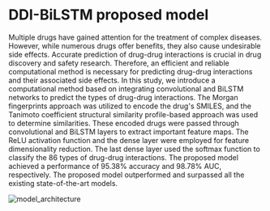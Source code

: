 # DDI-BiLSTM proposed model
Multiple drugs have gained attention for the treatment of complex diseases. However, while numerous drugs offer benefits, they also cause undesirable side effects. Accurate prediction of drug-drug interactions is crucial in drug discovery and safety research. Therefore, an efficient and reliable computational method is necessary for predicting drug-drug interactions and their associated side effects. In this study, we introduce a computational method based on integrating convolutional and BiLSTM networks to predict the types of drug-drug interactions. The Morgan fingerprints approach was utilized to encode the drug's SMILES, and the Tanimoto coefficient structural similarity profile-based approach was used to determine similarities. These encoded drugs were passed through convolutional and BiLSTM layers to extract important feature maps. The ReLU activation function and the dense layer were employed for feature dimensionality reduction. The last dense layer used the softmax function to classify the 86 types of drug-drug interactions. The proposed model achieved a performance of 95.38\% accuracy and 98.78\% AUC, respectively. The proposed model outperformed and surpassed all the existing state-of-the-art models.

![model_architecture](https://github.com/Sabir-Jbnu/DDI-BiLSTM/assets/124244899/4d17b005-f190-4037-a695-c01042dc682d)
